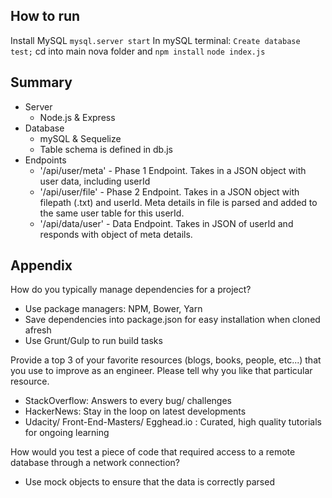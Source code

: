 ## How to run
Install MySQL
  `mysql.server start`
  In mySQL terminal: `Create database test;`
  cd into main nova folder and `npm install`
  `node index.js`
  
## Summary
- Server
    - Node.js & Express 
- Database
    - mySQL & Sequelize
    - Table schema is defined in db.js
- Endpoints
    - '/api/user/meta' - Phase 1 Endpoint. Takes in a JSON object with user data, including userId
    - '/api/user/file' - Phase 2 Endpoint. Takes in a JSON object with filepath (.txt) and userId. Meta details in file is parsed and added to the same user table for this userId.
    - '/api/data/user' - Data Endpoint. Takes in JSON of userId and responds with object of meta details.

## Appendix
How do you typically manage dependencies for a project?
- Use package managers: NPM, Bower, Yarn
- Save dependencies into package.json for easy installation when cloned afresh
- Use Grunt/Gulp to run build tasks

Provide a top 3 of your favorite resources (blogs, books, people, etc...) that you
use to improve as an engineer. Please tell why you like that particular resource.
- StackOverflow: Answers to every bug/ challenges
- HackerNews: Stay in the loop on latest developments
- Udacity/ Front-End-Masters/ Egghead.io : Curated, high quality tutorials for ongoing learning

How would you test a piece of code that required access to a remote database
through a network connection?
- Use mock objects to ensure that the data is correctly parsed
